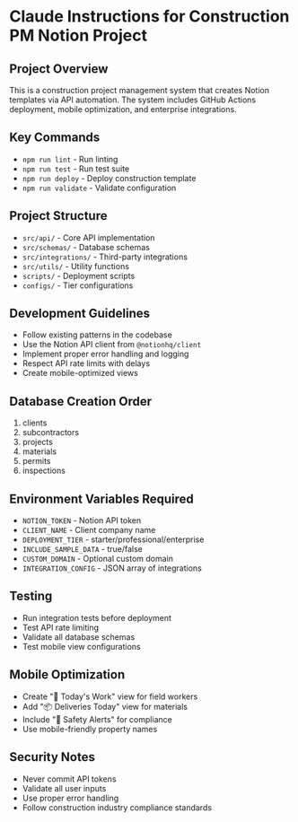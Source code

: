 # Claude Instructions for Construction PM Notion Project

## Project Overview
This is a construction project management system that creates Notion templates via API automation. The system includes GitHub Actions deployment, mobile optimization, and enterprise integrations.

## Key Commands
- `npm run lint` - Run linting
- `npm run test` - Run test suite
- `npm run deploy` - Deploy construction template
- `npm run validate` - Validate configuration

## Project Structure
- `src/api/` - Core API implementation
- `src/schemas/` - Database schemas
- `src/integrations/` - Third-party integrations
- `src/utils/` - Utility functions
- `scripts/` - Deployment scripts
- `configs/` - Tier configurations

## Development Guidelines
- Follow existing patterns in the codebase
- Use the Notion API client from `@notionhq/client`
- Implement proper error handling and logging
- Respect API rate limits with delays
- Create mobile-optimized views

## Database Creation Order
1. clients
2. subcontractors  
3. projects
4. materials
5. permits
6. inspections

## Environment Variables Required
- `NOTION_TOKEN` - Notion API token
- `CLIENT_NAME` - Client company name
- `DEPLOYMENT_TIER` - starter/professional/enterprise
- `INCLUDE_SAMPLE_DATA` - true/false
- `CUSTOM_DOMAIN` - Optional custom domain
- `INTEGRATION_CONFIG` - JSON array of integrations

## Testing
- Run integration tests before deployment
- Test API rate limiting
- Validate all database schemas
- Test mobile view configurations

## Mobile Optimization
- Create "📱 Today's Work" view for field workers
- Add "📦 Deliveries Today" view for materials
- Include "🚨 Safety Alerts" for compliance
- Use mobile-friendly property names

## Security Notes
- Never commit API tokens
- Validate all user inputs
- Use proper error handling
- Follow construction industry compliance standards